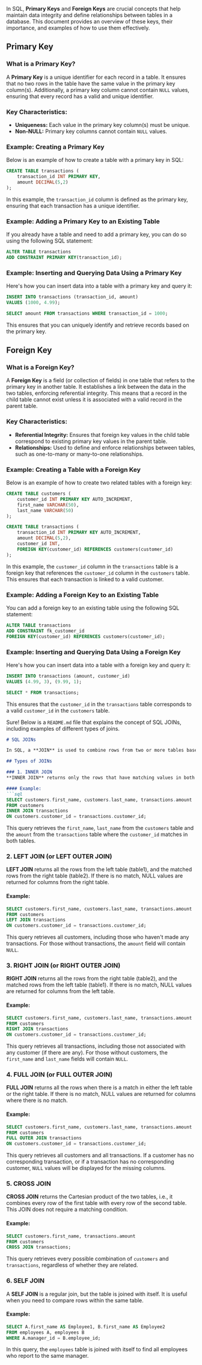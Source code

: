 In SQL, **Primary Keys** and **Foreign Keys** are crucial concepts that help maintain data integrity and define relationships between tables in a database. This document provides an overview of these keys, their importance, and examples of how to use them effectively.

## Primary Key

### What is a Primary Key?
A **Primary Key** is a unique identifier for each record in a table. It ensures that no two rows in the table have the same value in the primary key column(s). Additionally, a primary key column cannot contain `NULL` values, ensuring that every record has a valid and unique identifier.

### Key Characteristics:
- **Uniqueness:** Each value in the primary key column(s) must be unique.
- **Non-NULL:** Primary key columns cannot contain `NULL` values.

### Example: Creating a Primary Key
Below is an example of how to create a table with a primary key in SQL:
```sql
CREATE TABLE transactions (
    transaction_id INT PRIMARY KEY,
    amount DECIMAL(5,2)
);
```
In this example, the `transaction_id` column is defined as the primary key, ensuring that each transaction has a unique identifier.

### Example: Adding a Primary Key to an Existing Table
If you already have a table and need to add a primary key, you can do so using the following SQL statement:
```sql
ALTER TABLE transactions
ADD CONSTRAINT PRIMARY KEY(transaction_id);
```

### Example: Inserting and Querying Data Using a Primary Key
Here's how you can insert data into a table with a primary key and query it:
```sql
INSERT INTO transactions (transaction_id, amount) 
VALUES (1000, 4.99);

SELECT amount FROM transactions WHERE transaction_id = 1000;
```
This ensures that you can uniquely identify and retrieve records based on the primary key.

## Foreign Key

### What is a Foreign Key?
A **Foreign Key** is a field (or collection of fields) in one table that refers to the primary key in another table. It establishes a link between the data in the two tables, enforcing referential integrity. This means that a record in the child table cannot exist unless it is associated with a valid record in the parent table.

### Key Characteristics:
- **Referential Integrity:** Ensures that foreign key values in the child table correspond to existing primary key values in the parent table.
- **Relationships:** Used to define and enforce relationships between tables, such as one-to-many or many-to-one relationships.

### Example: Creating a Table with a Foreign Key
Below is an example of how to create two related tables with a foreign key:
```sql
CREATE TABLE customers (
    customer_id INT PRIMARY KEY AUTO_INCREMENT,
    first_name VARCHAR(50),
    last_name VARCHAR(50)
);

CREATE TABLE transactions (
    transaction_id INT PRIMARY KEY AUTO_INCREMENT,
    amount DECIMAL(5,2),
    customer_id INT,
    FOREIGN KEY(customer_id) REFERENCES customers(customer_id)
);
```
In this example, the `customer_id` column in the `transactions` table is a foreign key that references the `customer_id` column in the `customers` table. This ensures that each transaction is linked to a valid customer.

### Example: Adding a Foreign Key to an Existing Table
You can add a foreign key to an existing table using the following SQL statement:
```sql
ALTER TABLE transactions
ADD CONSTRAINT fk_customer_id
FOREIGN KEY(customer_id) REFERENCES customers(customer_id);
```

### Example: Inserting and Querying Data Using a Foreign Key
Here's how you can insert data into a table with a foreign key and query it:
```sql
INSERT INTO transactions (amount, customer_id)
VALUES (4.99, 3), (9.99, 1);

SELECT * FROM transactions;
```
This ensures that the `customer_id` in the `transactions` table corresponds to a valid `customer_id` in the `customers` table.

Sure! Below is a `README.md` file that explains the concept of SQL JOINs, including examples of different types of joins.

```markdown
# SQL JOINs

In SQL, a **JOIN** is used to combine rows from two or more tables based on a related column between them. By using JOINs, you can retrieve data from multiple tables in a single query, making it easier to work with related data.

## Types of JOINs

### 1. INNER JOIN
**INNER JOIN** returns only the rows that have matching values in both tables. If there is no match, the rows are excluded from the result set.

#### Example:
```sql
SELECT customers.first_name, customers.last_name, transactions.amount
FROM customers
INNER JOIN transactions
ON customers.customer_id = transactions.customer_id;
```
This query retrieves the `first_name`, `last_name` from the `customers` table and the `amount` from the `transactions` table where the `customer_id` matches in both tables.

### 2. LEFT JOIN (or LEFT OUTER JOIN)
**LEFT JOIN** returns all the rows from the left table (table1), and the matched rows from the right table (table2). If there is no match, NULL values are returned for columns from the right table.

#### Example:
```sql
SELECT customers.first_name, customers.last_name, transactions.amount
FROM customers
LEFT JOIN transactions
ON customers.customer_id = transactions.customer_id;
```
This query retrieves all customers, including those who haven't made any transactions. For those without transactions, the `amount` field will contain `NULL`.

### 3. RIGHT JOIN (or RIGHT OUTER JOIN)
**RIGHT JOIN** returns all the rows from the right table (table2), and the matched rows from the left table (table1). If there is no match, NULL values are returned for columns from the left table.

#### Example:
```sql
SELECT customers.first_name, customers.last_name, transactions.amount
FROM customers
RIGHT JOIN transactions
ON customers.customer_id = transactions.customer_id;
```
This query retrieves all transactions, including those not associated with any customer (if there are any). For those without customers, the `first_name` and `last_name` fields will contain `NULL`.

### 4. FULL JOIN (or FULL OUTER JOIN)
**FULL JOIN** returns all the rows when there is a match in either the left table or the right table. If there is no match, NULL values are returned for columns where there is no match.

#### Example:
```sql
SELECT customers.first_name, customers.last_name, transactions.amount
FROM customers
FULL OUTER JOIN transactions
ON customers.customer_id = transactions.customer_id;
```
This query retrieves all customers and all transactions. If a customer has no corresponding transaction, or if a transaction has no corresponding customer, `NULL` values will be displayed for the missing columns.

### 5. CROSS JOIN
**CROSS JOIN** returns the Cartesian product of the two tables, i.e., it combines every row of the first table with every row of the second table. This JOIN does not require a matching condition.

#### Example:
```sql
SELECT customers.first_name, transactions.amount
FROM customers
CROSS JOIN transactions;
```
This query retrieves every possible combination of `customers` and `transactions`, regardless of whether they are related.

### 6. SELF JOIN
A **SELF JOIN** is a regular join, but the table is joined with itself. It is useful when you need to compare rows within the same table.

#### Example:
```sql
SELECT A.first_name AS Employee1, B.first_name AS Employee2
FROM employees A, employees B
WHERE A.manager_id = B.employee_id;
```
In this query, the `employees` table is joined with itself to find all employees who report to the same manager.


